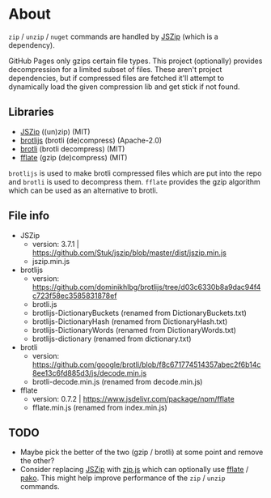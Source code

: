 # About

`zip` / `unzip` / `nuget` commands are handled by [JSZip](https://github.com/Stuk/jszip) (which is a dependency).

GitHub Pages only gzips certain file types. This project (optionally) provides decompression for a limited subset of files. These aren't project dependencies, but if compressed files are fetched it'll attempt to dynamically load the given compression lib and get stick if not found.

## Libraries

- [JSZip](https://github.com/Stuk/jszip) ((un)zip) (MIT)
- [brotlijs](https://github.com/dominikhlbg/brotlijs) (brotli (de)compress) (Apache-2.0)
- [brotli](https://github.com/google/brotli) (brotli decompress) (MIT)
- [fflate](https://github.com/101arrowz/fflate) (gzip (de)compress) (MIT)

`brotlijs` is used to make brotli compressed files which are put into the repo and `brotli` is used to decompress them. `fflate` provides the gzip algorithm which can be used as an alternative to brotli.

## File info

- JSZip
  - version: 3.7.1 | https://github.com/Stuk/jszip/blob/master/dist/jszip.min.js
  - jszip.min.js
- brotlijs
  - version: https://github.com/dominikhlbg/brotlijs/tree/d03c6330b8a9dac94f4c723f58ec3585831878ef
  - brotli.js
  - brotlijs-DictionaryBuckets (renamed from DictionaryBuckets.txt)
  - brotlijs-DictionaryHash (renamed from DictionaryHash.txt)
  - brotlijs-DictionaryWords (renamed from DictionaryWords.txt)
  - brotlijs-dictionary (renamed from dictionary.txt)
- brotli
  - version: https://github.com/google/brotli/blob/f8c671774514357abec2f6b14c8ee13c6fd885d3/js/decode.min.js
  - brotli-decode.min.js (renamed from decode.min.js)
- fflate
  - version: 0.7.2 | https://www.jsdelivr.com/package/npm/fflate
  - fflate.min.js (renamed from index.min.js)

## TODO

- Maybe pick the better of the two (gzip / brotli) at some point and remove the other?
- Consider replacing [JSZip](https://github.com/Stuk/jszip) with [zip.js](https://github.com/gildas-lormeau/zip.js) which can optionally use [fflate](https://github.com/101arrowz/fflate) / [pako](https://github.com/nodeca/pako). This might help improve performance of the `zip` / `unzip` commands.